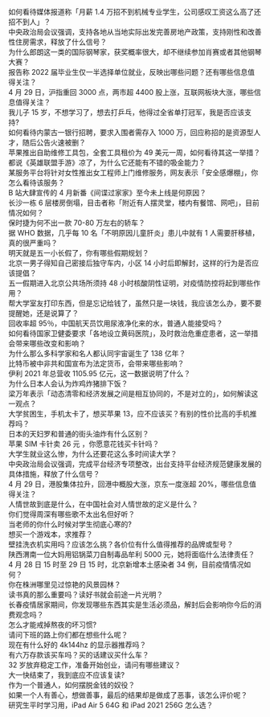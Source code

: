如何看待媒体报道称「月薪 1.4 万招不到机械专业学生，公司感叹工资这么高了还招不到人」？  
中央政治局会议强调，支持各地从当地实际出发完善房地产政策，支持刚性和改善性住房需求，释放了什么信号？  
为什么郎朗这一类的国际钢琴家，获奖概率很大，却不继续参加肖赛或者其他钢琴大赛？  
报告称 2022 届毕业生仅一半选择单位就业，反映出哪些问题？还有哪些信息值得关注？  
4 月 29 日，沪指重回 3000 点，两市超 4400 股上涨，互联网板块大涨，哪些信息值得关注？  
我儿子 15 岁，不想学习了，想去打乒乓，他得过全省单打冠军，我是否应该支持?  
如何看待内蒙古一银行招聘，要求入围者需存入 1000 万，回应称招的是资源型人才，随后公告火速被删？  
苹果推出自助维修工具包，全套工具租价为 49 美元一周，如何看待其这一举措？  
都说《英雄联盟手游》凉了，为什么它还能有不错的吸金能力？  
某服务平台将针对女性推出女工程师上门维修服务，网友表示「安全感爆棚」，你怎么看待该服务？  
B 站大肆宣传的 4 月新番《间谍过家家》至今未上线是何原因？  
长沙一栋 6 层楼房倒塌，目击者称「附近有人摆灵堂，楼内有餐馆、网吧」，目前情况如何？  
保时捷为何不出一款 70-80 万左右的轿车？  
据 WHO 数据，几乎每 10 名「不明原因儿童肝炎」患儿中就有 1 人需要肝移植，真的很严重吗？  
明天就是五一小长假了，你有哪些假期规划？  
北京一男子得知自己密接后独守车内，小区 14 小时后即解封，这样的行为是否应该提倡？  
五一假期进入北京公共场所须持 48 小时核酸阴性证明，对疫情防控将起到哪些作用？  
帮大学室友打印东西，但是忘记给钱了，虽然只是一块钱，我应该怎么办，要不要提醒她，还是说算了？  
回收率超 95％，中国航天员饮用尿液净化来的水，普通人能接受吗？  
如何看待国家卫健委要求「各地设立黄码医院」，及时救治危重症患者，这一举措会带来哪些改变和影响？  
为什么那么多科学家和名人都认同宇宙诞生了 138 亿年？  
比特币被中非共和国宣布为法定货币，会带来哪些影响？  
伊利 2021 年总营收 1105.95 亿元，这一数据说明了什么？  
为什么日本人会认为炸鸡炸猪排下饭？  
梁万年表示「动态清零和经济发展之间是相互协同的，不是对立的」，如何解读这一观点？  
大学贫困生，手机太卡了，想买苹果 13，应不应该买？有别的性价比高的手机推荐吗？  
日本的天妇罗和普通的街头油炸有什么区别？  
苹果 SIM 卡针卖 26 元 ，你愿意花钱买卡针吗？  
大学生就业这么惨，为什么还要花这么多时间读大学？  
中央政治局会议强调，完成平台经济专项整改，出台支持平台经济规范健康发展的具体措施，释放了什么信号？  
4 月 29 日，港股集体拉升，回港中概股大涨，京东一度涨超 20%，哪些信息值得关注？  
人情世故到底是什么，在中国社会对人情世故的定义是什么？  
你们觉得周深有哪些歌不太出名但好听？  
当老师的你什么时候对学生彻底心寒的?  
想买一个游戏本，求推荐？  
壁挂洗衣机实用吗？应该怎么挑？各价位有什么值得推荐的品牌或型号？  
陕西渭南一位大妈用铝锅菜刀自制毒品牟利 5000 元，她将面临什么法律责任？  
4 月 28 日 15 时至 29 日 15 时，北京新增本土感染者 34 例，目前疫情情况如何？  
你在株洲哪里见过惊艳的风景园林？  
读书真的那么重要吗？读好书就会前途一片光明？  
长春疫情居家期间，你发现哪些东西其实是生活必须品，解封后会影响你今后的消费观念吗？  
怎么才能戒掉熬夜的坏习惯?  
请问下班的路上你们都在想些什么呢？  
现在有什么好的 4k144hz 的显示器推荐吗？  
有六万存款该买车吗？买的话建议买什么车？  
32 岁放弃稳定工作，准备开始创业，请问有哪些建议？  
大一快结束了，我到底应不应该复读?  
作为一个普通人，如何摆脱金钱的奴役？  
如果一个人有善心，想做善事，最后的结果却是做成了恶事，该怎么评价呢？  
研究生平时学习用，iPad Air 5 64G 和 iPad 2021 256G 怎么选？  
